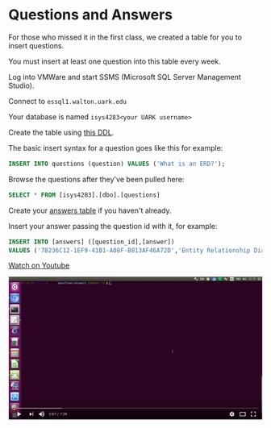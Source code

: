 # Questions and Answers

For those who missed it in the first class, we created a table for you to
insert questions.

You must insert at least one question into this table every week.

Log into VMWare and start SSMS (Microsoft SQL Server Management Studio).

Connect to `essql1.walton.uark.edu`

Your database is named `isys4283<your UARK username>`

Create the table using [this DDL][3].

The basic insert syntax for a question goes like this for example:

```sql
INSERT INTO questions (question) VALUES ('What is an ERD?');
```

Browse the questions after they've been pulled here:

```sql
SELECT * FROM [isys4283].[dbo].[questions]
```

Create your [answers table][4] if you haven't already.

Insert your answer passing the question id with it, for example:

```sql
INSERT INTO [answers] ([question_id],[answer])
VALUES ('7B236C12-1EF9-41B1-A08F-B813AF46A72D','Entity Relationship Diagram');
```

[Watch on Youtube][1]

[![Youtube Thumbnail][2]][1]

[1]:https://youtu.be/2t2IeNA1bi0?hd=1
[2]:./youtube.png
[3]:./create_questions_table.sql
[4]:./create_answers_table.sql

